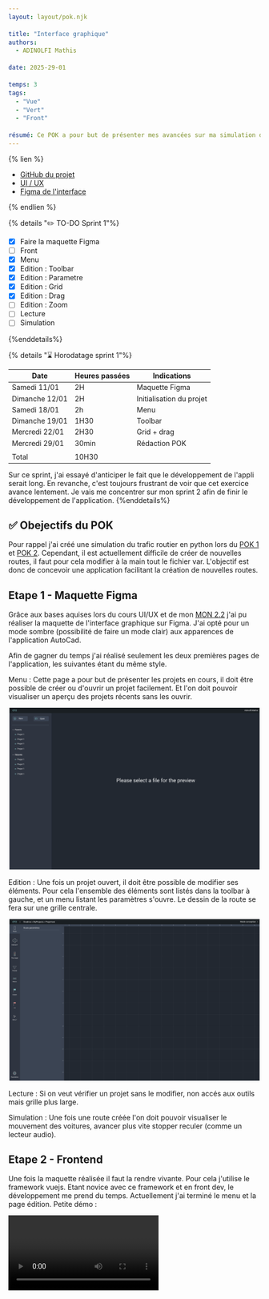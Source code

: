 ```yaml
---
layout: layout/pok.njk

title: "Interface graphique"
authors:
  - ADINOLFI Mathis

date: 2025-29-01

temps: 3
tags:
  - "Vue"
  - "Vert"
  - "Front"

résumé: Ce POK a pour but de présenter mes avancées sur ma simulation du trafic routier en ville.
---
```


{% lien %}

- [GitHub du projet](https://github.com/Mathisadi/CTZ)
- [UI / UX](https://www.figma.com/proto/dopHqMIiH66xRPQrgtlRmr/CTZ?node-id=116-7&p=f&t=Zi46zE4Hgid765ho-0&scaling=min-zoom&content-scaling=fixed&page-id=1%3A5)
- [Figma de l'interface](https://www.figma.com/proto/dopHqMIiH66xRPQrgtlRmr/CTZ?node-id=1-4&p=f&t=Zi46zE4Hgid765ho-0&scaling=scale-down&content-scaling=fixed&page-id=0%3A1)

{% endlien %}

{% details "✏️ TO-DO Sprint 1"%}

- [x] Faire la maquette Figma
- [ ] Front
- [x] Menu
- [x] Edition : Toolbar
- [x] Edition : Parametre
- [x] Edition : Grid
- [x] Edition : Drag
- [ ] Edition : Zoom
- [ ] Lecture
- [ ] Simulation

{%enddetails%}

{% details "⌛ Horodatage sprint 1"%}

| Date           | Heures passées | Indications              |
| -------------- | -------------- | ------------------------ |
| Samedi 11/01   | 2H             | Maquette Figma           |
| Dimanche 12/01 | 2H             | Initialisation du projet |
| Samedi 18/01   | 2h             | Menu                     |
| Dimanche 19/01 | 1H30           | Toolbar                  |
| Mercredi 22/01 | 2H30           | Grid + drag              |
| Mercredi 29/01 | 30min          | Rédaction POK            |
|                |                |                          |
| Total          | 10H30          |                          |

Sur ce sprint, j'ai essayé d'anticiper le fait que le développement de l'appli serait long. En revanche, c'est toujours frustrant de voir que cet exercice avance lentement. Je vais me concentrer sur mon sprint 2 afin de finir le développement de l'application.
{%enddetails%}

## ✅ Obejectifs du POK

Pour rappel j'ai créé une simulation du trafic routier en python lors du [POK 1](../temps-1) et [POK 2](../temps-2). Cependant, il est actuellement difficile de créer de nouvelles routes, il faut pour cela modifier à la main tout le fichier var. L'objectif est donc de concevoir une application facilitant la création de nouvelles routes.

## Etape 1 - Maquette Figma

Grâce aux bases aquises lors du cours UI/UX et de mon [MON 2.2](.../mon/temps-2.2) j'ai pu réaliser la maquette de l'interface graphique sur Figma. J'ai opté pour un mode sombre (possibilité de faire un mode clair) aux apparences de l'application AutoCad.

Afin de gagner du temps j'ai réalisé seulement les deux premières pages de l'application, les suivantes étant du même style.

Menu : Cette page a pour but de présenter les projets en cours, il doit être possible de créer ou d'ouvrir un projet facilement. Et l'on doit pouvoir visualiser un aperçu des projets récents sans les ouvrir.

<div style="text-align: center;">
    <img src="Menu.png" width="500"/>
</div>

Edition : Une fois un projet ouvert, il doit être possible de modifier ses éléments. Pour cela l'ensemble des éléments sont listés dans la toolbar à gauche, et un menu listant les paramètres s'ouvre. Le dessin de la route se fera sur une grille centrale.

<div style="text-align: center;">
    <img src="Appli.png" width="500"/>
</div>

Lecture : Si on veut vérifier un projet sans le modifier, non accés aux outils mais grille plus large.

Simulation : Une fois une route créée l'on doit pouvoir visualiser le mouvement des voitures, avancer plus vite stopper reculer (comme un lecteur audio).

## Etape 2 - Frontend

Une fois la maquette réalisée il faut la rendre vivante. Pour cela j'utilise le framework vuejs. Etant novice avec ce framework et en front dev, le développement me prend du temps. Actuellement j'ai terminé le menu et la page édition. Petite démo :

<video controls src="Demo.mp4"></video>
